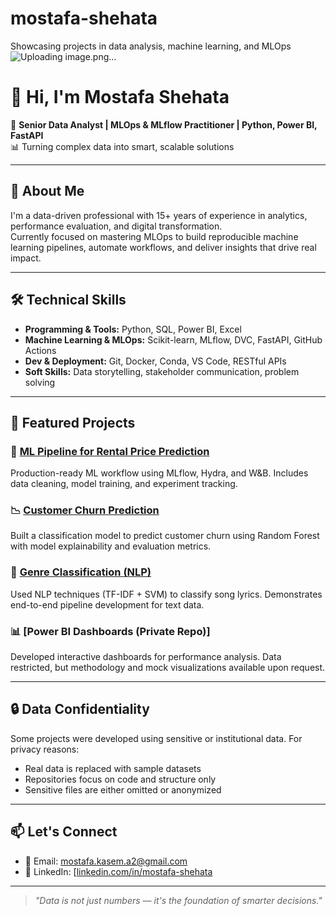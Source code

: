 # mostafa-shehata
Showcasing projects in data analysis, machine learning, and MLOps
![Uploading image.png…]()

# 👋 Hi, I'm Mostafa Shehata

🎯 **Senior Data Analyst | MLOps & MLflow Practitioner | Python, Power BI, FastAPI**  
📊 Turning complex data into smart, scalable solutions

---

## 🚀 About Me

I'm a data-driven professional with 15+ years of experience in analytics, performance evaluation, and digital transformation.  
Currently focused on mastering MLOps to build reproducible machine learning pipelines, automate workflows, and deliver insights that drive real impact.

---

## 🛠️ Technical Skills

- **Programming & Tools:** Python, SQL, Power BI, Excel  
- **Machine Learning & MLOps:** Scikit-learn, MLflow, DVC, FastAPI, GitHub Actions  
- **Dev & Deployment:** Git, Docker, Conda, VS Code, RESTful APIs  
- **Soft Skills:** Data storytelling, stakeholder communication, problem solving

---

## 📌 Featured Projects

### 🔁 [ML Pipeline for Rental Price Prediction](https://github.com/mostafa-shehata/ml-pipeline-project)  
Production-ready ML workflow using MLflow, Hydra, and W&B. Includes data cleaning, model training, and experiment tracking.

### 📉 [Customer Churn Prediction](https://github.com/mostafa-shehata/churn_project)  
Built a classification model to predict customer churn using Random Forest with model explainability and evaluation metrics.

### 🎵 [Genre Classification (NLP)](https://github.com/mostafa-shehata/genre_classification)  
Used NLP techniques (TF-IDF + SVM) to classify song lyrics. Demonstrates end-to-end pipeline development for text data.

### 📊 [Power BI Dashboards (Private Repo)]  
Developed interactive dashboards for performance analysis. Data restricted, but methodology and mock visualizations available upon request.

---

## 🔒 Data Confidentiality

Some projects were developed using sensitive or institutional data. For privacy reasons:
- Real data is replaced with sample datasets
- Repositories focus on code and structure only
- Sensitive files are either omitted or anonymized

---

## 📫 Let's Connect

- 📧 Email: mostafa.kasem.a2@gmail.com 
- 💼 LinkedIn: [[linkedin.com/in/mostafa-shehata](https://www.linkedin.com/in/mostafa-shehata-16357735b)

---

> *"Data is not just numbers — it's the foundation of smarter decisions."*
